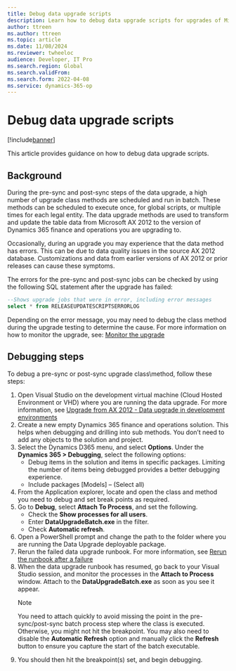 ```yaml
---
title: Debug data upgrade scripts 
description: Learn how to debug data upgrade scripts for upgrades of Microsoft Dynamics AX 2012 to Dynamics 365 Finance + Operations (on-premises) Tier-1 development environments.
author: ttreen
ms.author: ttreen
ms.topic: article
ms.date: 11/08/2024
ms.reviewer: twheeloc
audience: Developer, IT Pro
ms.search.region: Global
ms.search.validFrom: 
ms.search.form: 2022-04-08
ms.service: dynamics-365-op
---
```


# Debug data upgrade scripts 

[!include[banner](../includes/banner.md)]

This article provides guidance on how to debug data upgrade scripts.

## Background
During the pre-sync and post-sync steps of the data upgrade, a high number of upgrade class methods are scheduled and run in batch. These methods can be scheduled to execute once, for global scripts, or multiple times for each legal entity. The data upgrade methods are used to transform and update the table data from Microsoft AX 2012 to the version of Dynamics 365 finance and operations you are upgrading to. 

Occasionally, during an upgrade you may experience that the data method has errors. This can be due to data quality issues in the source AX 2012 database. Customizations and data from earlier versions of AX 2012 or prior releases can cause these symptoms. 

The errors for the pre-sync and post-sync jobs can be checked by using the following SQL statement after the upgrade has failed:
```SQL
--Shows upgrade jobs that were in error, including error messages
select * from RELEASEUPDATESCRIPTSERRORLOG
```
Depending on the error message, you may need to debug the class method during the upgrade testing to determine the cause. For more information on how to monitor the upgrade, see: [Monitor the upgrade](monitor-upgrade.md)

## Debugging steps
To debug a pre-sync or post-sync upgrade class\method, follow these steps:
1. Open Visual Studio on the development virtual machine (Cloud Hosted Environment or VHD) where you are running the data upgrade. For more information, see [Upgrade from AX 2012 - Data upgrade in development environments]( data-upgrade-2012.md)
2. Create a new empty Dynamics 365 finance and operations solution. This helps when debugging and drilling into sub methods. You don’t need to add any objects to the solution and project.
3. Select the Dynamics D365 menu, and select **Options**. Under the **Dynamics 365 > Debugging**, select the following options:
   - Debug items in the solution and items in specific packages. Limiting the number of items being debugged provides a better debugging experience.
   - Include packages [Models] – (Select all)
4. From the Application explorer, locate and open the class and method you need to debug and set break points as required.
5. Go to **Debug**, select **Attach To Process**, and set the following.
   - Check the **Show processes for all users**.
   - Enter **DataUpgradeBatch.exe** in the filter.
   - Check **Automatic refresh**.
6. Open a PowerShell prompt and change the path to the folder where you are running the Data Upgrade deployable package.
7. Rerun the failed data upgrade runbook. For more information, see [Rerun the runbook after a failure](data-upgrade-2012.md#rerun-the-runbook-after-a-failure)
8. When the data upgrade runbook has resumed, go back to your Visual Studio session, and monitor the processes in the **Attach to Process** window. Attach to the **DataUpgradeBatch.exe** as soon as you see it appear. 
   > [!NOTE]
   > You need to attach quickly to avoid missing the point in the pre-sync/post-sync batch process step where the class is executed. Otherwise, you might not hit the breakpoint. You may also need to disable the **Automatic Refresh** option and manually click the **Refresh** button to ensure you capture the start of the batch executable. 
9. You should then hit the breakpoint(s) set, and begin debugging. 

